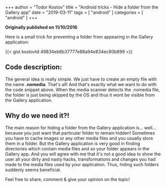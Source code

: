 +++
author = "Todor Kostov"
title = "Android tricks - Hide a folder from the Gallery app"
date = "2019-03-11"
tags = [
    "android"
]
categories = [
    "android"
]
+++

**Originally published on 11/10/2016**

Here is a small trick for preventing a folder from appearing in the Gallery application:

{{< gist kostovtd 49834eb6b37777e88a94e834ec80b899 >}}

## Code description:

The general idea is really simple. We just have to create an empty file with the name **.nomedia**. That's all! And that's exactly what we want to do with the code snippet above. When the media scanner detects the .nomedia file, the folder is just being skipped by the OS and thus it wont be visible from the Gallery application.

## Why do we need it?!

The main reason for hiding a folder from the Gallery application is... well... because you just want that particular folder to remain hidden! Sometimes you have to cache images or any other media files and you usually store them in a folder. But the Gallery application is very good in finding directories which contain media files and so your folder appears in the Gallery app. And you will agree with me that it's not a good idea to show the user all your dirty and nasty hacks, transformations and changes you had made to the media files used by your application. Thus, hiding such folders suddenly seems beneficial.

Feel free to share, comment & give your opinion on the topic!